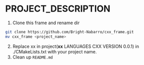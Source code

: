 # PROJECT_DESCRIPTION

1. Clone this frame and rename dir
```bash
git clone https://github.com/Bright-Nabarro/cxx_frame.git
mv cxx_frame <project_name>
```
2. Replace xx in project(__xx__ LANGUAGES CXX VERSION 0.0.1) in ./CMakeLists.txt with your project name.
3. Clean up `README.md`
 
